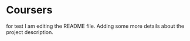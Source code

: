 # Coursers
for test
I am editing the README file. Adding some more details about the project description.
